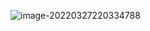 ![image-20220327220334788](http://blog-shifty.oss-cn-shanghai.aliyuncs.com/uPic/image-20220327220334788.png)